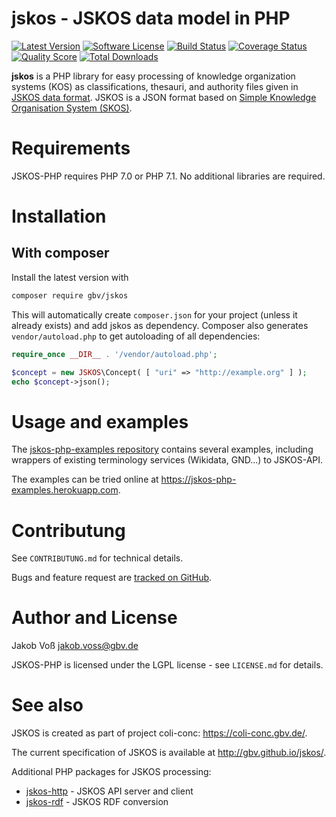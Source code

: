 # jskos - JSKOS data model in PHP

[![Latest Version](https://img.shields.io/packagist/v/gbv/jskos.svg?style=flat-square)](https://packagist.org/packages/gbv/jskos)
[![Software License](https://img.shields.io/badge/license-MIT-brightgreen.svg?style=flat-square)](LICENSE)
[![Build Status](https://img.shields.io/travis/gbv/jskos-php.svg?style=flat-square)](https://travis-ci.org/gbv/jskos-php)
[![Coverage Status](https://img.shields.io/coveralls/gbv/jskos-php/master.svg?style=flat-square)](https://coveralls.io/r/gbv/jskos-php)
[![Quality Score](https://img.shields.io/scrutinizer/g/gbv/jskos-php.svg?style=flat-square)](https://scrutinizer-ci.com/g/gbv/jskos-php)
[![Total Downloads](https://img.shields.io/packagist/dt/gbv/jskos.svg?style=flat-square)](https://packagist.org/packages/gbv/jskos)


**jskos** is a PHP library for easy processing of knowledge organization systems (KOS) as classifications, thesauri, and authority files given in [JSKOS data format](http://gbv.github.io/jskos/). JSKOS is a JSON format based on [Simple Knowledge Organisation System (SKOS)](http://www.w3.org/TR/skos-reference).

# Requirements

JSKOS-PHP requires PHP 7.0 or PHP 7.1. No additional libraries are required.

# Installation

## With composer

Install the latest version with

~~~bash
composer require gbv/jskos
~~~

This will automatically create `composer.json` for your project (unless it already exists) and add jskos as dependency. Composer also generates `vendor/autoload.php` to get autoloading of all dependencies: 

~~~php
require_once __DIR__ . '/vendor/autoload.php';

$concept = new JSKOS\Concept( [ "uri" => "http://example.org" ] );
echo $concept->json();
~~~

# Usage and examples

The [jskos-php-examples repository](https://github.com/gbv/jskos-php-examples)
contains several examples, including wrappers of existing terminology services
(Wikidata, GND...) to JSKOS-API.

The examples can be tried online at <https://jskos-php-examples.herokuapp.com>.

# Contributung

See `CONTRIBUTUNG.md` for technical details.

Bugs and feature request are [tracked on GitHub](https://github.com/gbv/jskos-php/issues).

# Author and License

Jakob Voß <jakob.voss@gbv.de>

JSKOS-PHP is licensed under the LGPL license - see `LICENSE.md` for details.

# See also

JSKOS is created as part of project coli-conc: <https://coli-conc.gbv.de/>.

The current specification of JSKOS is available at <http://gbv.github.io/jskos/>.

Additional PHP packages for JSKOS processing:

* [jskos-http](https://packagist.org/packages/gbv/jskos-http) - JSKOS API server and client
* [jskos-rdf](https://packagist.org/packages/gbv/jskos-rdf) - JSKOS RDF conversion
